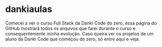 # dankiaulas
Comecei a ver o curso Full Stack da Danki Code do zero, essa página do GitHub mostrará todos os arquivos que farei durante o curso e consequentemente minha evolução.
Caso queira ver os projetos de um aluno da Danki Code que começou do zero, só entre aqui e veja.